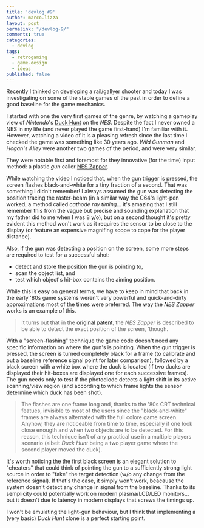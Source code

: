 ```yaml
---
title: 'devlog #9'
author: marco.lizza
layout: post
permalink: "/devlog-9/"
comments: true
categories: 
  - devlog
tags: 
  - retrogaming
  - game-design
  - ideas
published: false
---
```

Recently I thinked on developing a rail/gallyer shooter and today I was investigating on some of the staple games of the past in order to define a good baseline for the game mechanics.

I started with one the very first games of the genre, by watching a gameplay view of *Nintendo*'s [Duck Hunt](https://en.wikipedia.org/wiki/Duck_Hunt) on the *NES*. Despite the fact I never owned a NES in my life (and never played the game first-hand) I'm familiar with it. However, watching a video of it is a pleasing refresh since the last time I checked the game was something like 30 years ago. *Wild Gunman* and *Hogan's Alley* were another two games of the period, and were very similar.

They were notable first and foremost for they innovative (for the time) input method: a plastic *gun* caller [NES Zapper](https://en.wikipedia.org/wiki/NES_Zapper).

While watching the video I noticed that, when the gun trigger is pressed, the screen flashes black-and-white for a tiny fraction of a second. That was something I didn't remember! I always assumed the gun was detecting the position tracing the raster-beam (in a similar way the C64's light-pen worked, a method called *cathode ray timing*... it's amazing that I still remember this from the vague but precise and sounding explanation that my father did to me when I was 8 y/o), but on a second thought it's pretty evident this method won't work as it requires the sensor to be close to the display (or feature an expensive magnifing scope to cope for the player distance).

Also, if the gun was detecting a position on the screen, some more steps are required to test for a successful shot:

* detect and store the position the gun is pointing to,
* scan the object list, and
* test which object's hit-box contains the aiming position.

While this is easy on general terms, we have to keep in mind that back in the early '80s game systems weren't very powerful and quick-and-dirty approximations most of the times were preferred. The way the *NES Zapper* works is an example of this.

> It turns out that in the [original patent](https://patents.google.com/patent/US4813682A/en), the *NES Zapper* is described to be able to detect the exact position of the screen, 'though.

With a "screen-flashing" technique the game code doesn't need any specific information on where the gun's is pointing. When the gun trigger is pressed, the screen is turned completely black for a frame (to calibrate and put a baseline reference signal point for later comparison), followed by a black screen with a white box where the duck is located (if two ducks are displayed their hit-boxes are displayed one for each successive frames). The gun needs only to test if the photodiode detects a light shift in its active scanning/view region (and according to which frame lights the sensor determine which duck has been shot).

> The flashes are one frame long and, thanks to the '80s CRT technical featues, invisible to most of the users since the "black-and-white" frames are always alternated with the full colore game screen. Anyhow, they are noticeable from time to time, especially if one look close enougth and when two objects are to be detected. For this reason, this technique isn't of any practical use in a multiple players scenario (albeit *Duck Hunt* being a two player game where the second player moved the duck).

It's worth noticing the the first black screen is an elegant solution to "cheaters" that could think of pointing the gun to a sufficiently strong light source in order to "fake" the target detection (w/o any change from the reference signal). If that's the case, it simply won't work, beacause the system doesn't detect any change in signal from the baseline. Thanks to its semplicity could potentially work on modern plasma/LCD/LED monitors... but it doesn't due to latency in modern displays that screws the timings up.

I won't be emulating the light-gun behaviour, but I think that implementing a (very basic) *Duck Hunt* clone is a perfect starting point.
